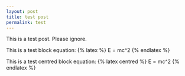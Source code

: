 ```yaml
---
layout: post
title: test post
permalink: test
---
```


This is a test post. Please ignore.

This is a test block equation: {% latex %} E = mc^2 {% endlatex %}

This is a test centred block equation: {% latex centred %} E = mc^2 {% endlatex %}

<!--more-->
